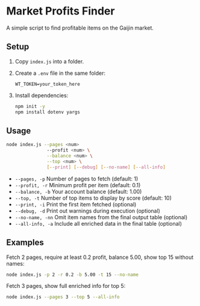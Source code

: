 # Market Profits Finder

A simple script to find profitable items on the Gaijin market.

## Setup

1. Copy `index.js` into a folder.
2. Create a `.env` file in the same folder:

    ```dotenv
    WT_TOKEN=your_token_here
    ```

3. Install dependencies:

    ```bash
    npm init -y
    npm install dotenv yargs
    ```

## Usage

```bash
node index.js --pages <num>
               --profit <num> \
               --balance <num> \
               --top <num> \
               [--print] [--debug] [--no-name] [--all-info]
```

*   `--pages, -p` Number of pages to fetch (default: 1)
*   `--profit, -r` Minimum profit per item (default: 0.1)
*   `--balance, -b` Your account balance (default: 1.00)
*   `--top, -t` Number of top items to display by score (default: 10)
*   `--print, -i` Print the first item fetched (optional)
*   `--debug, -d` Print out warnings during execution (optional)
*   `--no-name, -nn` Omit item names from the final output table (optional)
*   `--all-info, -a` Include all enriched data in the final table (optional)

## Examples

Fetch 2 pages, require at least 0.2 profit, balance 5.00, show top 15 without names:

```bash
node index.js -p 2 -r 0.2 -b 5.00 -t 15 --no-name
```

Fetch 3 pages, show full enriched info for top 5:

```bash
node index.js --pages 3 --top 5 --all-info
```
